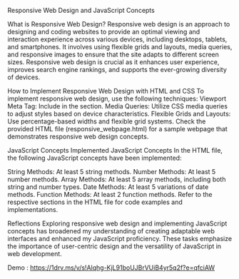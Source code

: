 Responsive Web Design and JavaScript Concepts

What is Responsive Web Design?
Responsive web design is an approach to designing and coding websites to provide an optimal viewing and interaction experience across various devices, including desktops, tablets, and smartphones. It involves using flexible grids and layouts, media queries, and responsive images to ensure that the site adapts to different screen sizes. Responsive web design is crucial as it enhances user experience, improves search engine rankings, and supports the ever-growing diversity of devices.

How to Implement Responsive Web Design with HTML and CSS
To implement responsive web design, use the following techniques:
Viewport Meta Tag: Include <meta name="viewport" content="width=device-width, initial-scale=1.0"> in the <head> section.
Media Queries: Utilize CSS media queries to adjust styles based on device characteristics.
Flexible Grids and Layouts: Use percentage-based widths and flexible grid systems.
Check the provided HTML file (responsive_webpage.html) for a sample webpage that demonstrates responsive web design concepts.

JavaScript Concepts
Implemented JavaScript Concepts
In the HTML file, the following JavaScript concepts have been implemented:

String Methods: At least 5 string methods.
Number Methods: At least 5 number methods.
Array Methods: At least 5 array methods, including both string and number types.
Date Methods: At least 5 variations of date methods.
Function Methods: At least 2 function methods.
Refer to the respective sections in the HTML file for code examples and implementations.

Reflections
Exploring responsive web design and implementing JavaScript concepts has broadened my understanding of creating adaptable web interfaces and enhanced my JavaScript proficiency. These tasks emphasize the importance of user-centric design and the versatility of JavaScript in web development.

Demo : https://1drv.ms/v/s!Alqhg-KjL91boUJBrVUiB4yr5q2f?e=qfciAW
